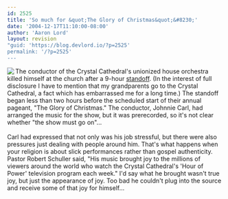 ```yaml
---
id: 2525
title: 'So much for &quot;The Glory of Christmas&quot;&#8230;'
date: '2004-12-17T11:10:00-08:00'
author: 'Aaron Lord'
layout: revision
"guid: 'https://blog.devlord.io/?p=2525'
permalink: '/?p=2525'
---
```


<a href="http://articles.cnn.com/2004-12-17/us/cathedral.shooting_1_crystal-cathedral-hour-of-power-television-cathedral-hosts?_s=PM:US" target="_blank" rel="noopener"><img align="left" src="http://i.cdn.turner.com/cnn/2004/US/12/17/cathedral.shooting/top.crystal.cathedral.cnn.jpg" /></a> The conductor of the Crystal Cathedral's unionized house orchestra killed himself at the church after a 9-hour <a href="http://articles.cnn.com/2004-12-17/us/cathedral.shooting_1_crystal-cathedral-hour-of-power-television-cathedral-hosts?_s=PM:US" target="_blank" rel="noopener">standoff</a>.  (In the interest of full disclosure I have to mention that my grandparents go to the Crystal Cathedral, a fact which has embarrassed me for a long time.)  The standoff began less than two hours before the scheduled start of their annual pageant, "The Glory of Christmas." The conductor, Johnnie Carl, had arranged the music for the show, but it was prerecorded, so it's not clear whether "the show must go on"...<br /><br />Carl had expressed that not only was his job stressful, but there were also pressures just dealing with people around him.  That's what happens when your religion is about slick performances rather than gospel authenticity.  Pastor Robert Schuller said, "His music brought joy to the millions of viewers around the world who watch the Crystal Cathedral's 'Hour of Power' television program each week."  I'd say what he brought wasn't true joy, but just the appearance of joy.  Too bad he couldn't plug into the source and receive some of that joy for himself...<div class="blogger-post-footer"></div>